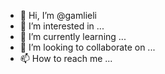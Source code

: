 - 👋 Hi, I’m @gamlieli
- 👀 I’m interested in ...
- 🌱 I’m currently learning ...
- 💞️ I’m looking to collaborate on ...
- 📫 How to reach me ...

<!---
gamlieli/gamlieli is a ✨ special ✨ repository because its `README.md` (this file) appears on your GitHub profile.
You can click the Preview link to take a look at your changes.
--->
